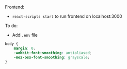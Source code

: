 Frontend:
- `react-scripts start` to run frontend on localhost:3000

To do:
- Add `.env` file

```css
body {
    margin: 0;
    -webkit-font-smoothing: antialiased;
    -moz-osx-font-smoothing: grayscale;
}
```
